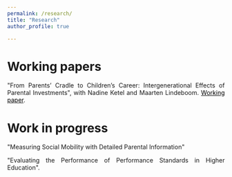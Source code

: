 ```yaml
---
permalink: /research/
title: "Research"
author_profile: true

---
```


<p align="justify">  

</p>

# Working papers

<p align="justify"> 
"From Parents’ Cradle to Children’s Career: Intergenerational Effects of Parental Investments", with Nadine Ketel and Maarten Lindeboom.  
<a href="https://t.co/PjTNb2H1qg" style="color: black;">Working paper</a>.


# Work in progress

<p align="justify"> 
"Measuring Social Mobility with Detailed Parental Information"

<p align="justify"> 
"Evaluating the Performance of Performance Standards in Higher Education". 


